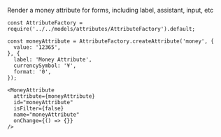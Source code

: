 Render a money attribute for forms, including label, assistant, input, etc

    const AttributeFactory = require('../../models/attributes/AttributeFactory').default;
    
    const moneyAttribute = AttributeFactory.createAttribute('money', {
      value: '12365',
    }, {
      label: 'Money Attribute',
      currencySymbol: '¥',
      format: '0',
    });

    <MoneyAttribute
      attribute={moneyAttribute}
      id="moneyAttribute"
      isFilter={false}
      name="moneyAttribute"
      onChange={() => {}}
    />